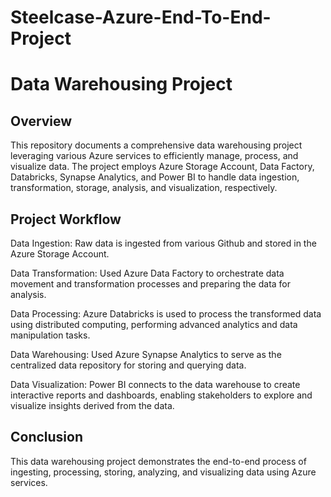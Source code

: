 # Steelcase-Azure-End-To-End-Project

# Data Warehousing Project
## Overview
This repository documents a comprehensive data warehousing project leveraging various Azure services to efficiently manage, process, and visualize data. The project employs Azure Storage Account, Data Factory, Databricks, Synapse Analytics, and Power BI to handle data ingestion, transformation, storage, analysis, and visualization, respectively.

## Project Workflow
Data Ingestion: Raw data is ingested from various Github and stored in the Azure Storage Account.

Data Transformation: Used Azure Data Factory to orchestrate data movement and transformation processes and preparing the data for analysis.

Data Processing: Azure Databricks is used to process the transformed data using distributed computing, performing advanced analytics and data manipulation tasks.

Data Warehousing: Used Azure Synapse Analytics to serve as the centralized data repository for storing and querying data.

Data Visualization: Power BI connects to the data warehouse to create interactive reports and dashboards, enabling stakeholders to explore and visualize insights derived from the data.
## Conclusion
This data warehousing project demonstrates the end-to-end process of ingesting, processing, storing, analyzing, and visualizing data using Azure services.
